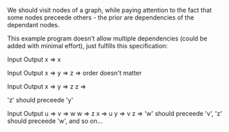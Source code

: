 We should visit nodes of a graph, while paying attention to the fact that
some nodes preceede others - the prior are dependencies of the dependant nodes.

This example program doesn't allow multiple dependencies (could be added with minimal effort),
just fulfills this specification:

Input Output
x => x

Input Output
x =>
y =>
z =>
order doesn't matter

Input Output
x =>
y => z
z =>

'z' should preceede 'y'

Input Output
u =>
v => w
w => z
x => u
y => v
z =>
'w' should preceede 'v', 'z' should preceede 'w', and so on...